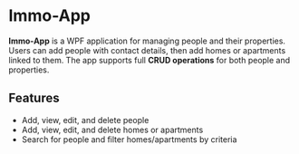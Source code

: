 # Immo-App

**Immo-App** is a WPF application for managing people and their properties. Users can add people with contact details, then add homes or apartments linked to them. The app supports full **CRUD operations** for both people and properties.  

## Features
- Add, view, edit, and delete people  
- Add, view, edit, and delete homes or apartments  
- Search for people and filter homes/apartments by criteria
